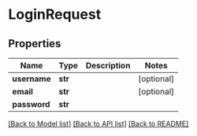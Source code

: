 # LoginRequest


## Properties
Name | Type | Description | Notes
------------ | ------------- | ------------- | -------------
**username** | **str** |  | [optional] 
**email** | **str** |  | [optional] 
**password** | **str** |  | 

[[Back to Model list]](../README.md#documentation-for-models) [[Back to API list]](../README.md#documentation-for-api-endpoints) [[Back to README]](../README.md)


